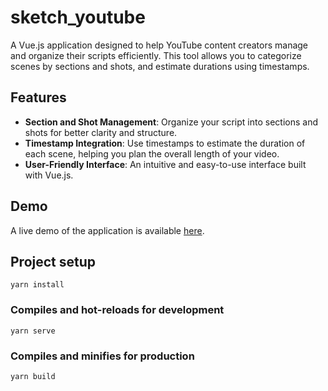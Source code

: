 # sketch_youtube

A Vue.js application designed to help YouTube content creators manage and organize their scripts efficiently. This tool allows you to categorize scenes by sections and shots, and estimate durations using timestamps.

## Features

- **Section and Shot Management**: Organize your script into sections and shots for better clarity and structure.
- **Timestamp Integration**: Use timestamps to estimate the duration of each scene, helping you plan the overall length of your video.
- **User-Friendly Interface**: An intuitive and easy-to-use interface built with Vue.js.

## Demo

A live demo of the application is available [here](https://sketch-public.web.app/).

## Project setup

```
yarn install
```

### Compiles and hot-reloads for development

```
yarn serve
```

### Compiles and minifies for production

```
yarn build
```
